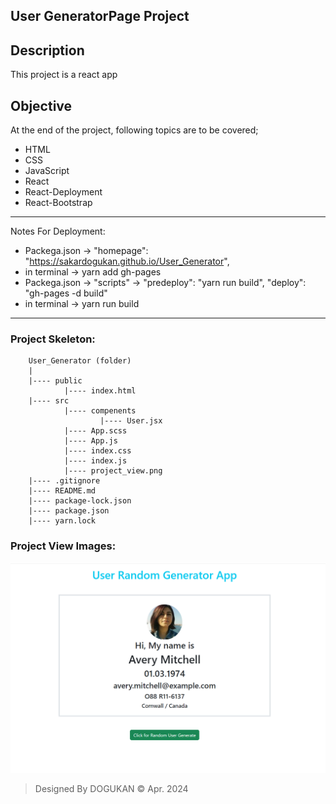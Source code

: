 ## User GeneratorPage Project

## Description
This project is a react app

## Objective
At the end of the project, following topics are to be covered;
* HTML
* CSS
* JavaScript
* React
* React-Deployment
* React-Bootstrap

------

Notes For Deployment:
- Packega.json -> "homepage": "https://sakardogukan.github.io/User_Generator",
- in terminal -> yarn add gh-pages
- Packega.json -> "scripts" ->
    "predeploy": "yarn run build",
    "deploy": "gh-pages -d build"
- in terminal -> yarn run build
-----

### Project Skeleton:

```
    User_Generator (folder)
    |
    |---- public
            |---- index.html
    |---- src
            |---- compenents
                    |---- User.jsx
            |---- App.scss
            |---- App.js
            |---- index.css                                   
            |---- index.js                                   
            |---- project_view.png
    |---- .gitignore
    |---- README.md
    |---- package-lock.json
    |---- package.json
    |---- yarn.lock
```

### Project View Images:

![images](./src/project_view.png)

> Designed By DOGUKAN © Apr. 2024